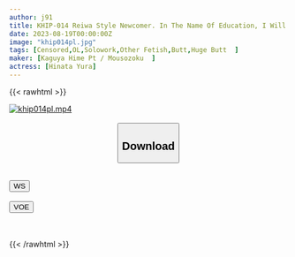 ```yaml
---
author: j91
title: KHIP-014 Reiwa Style Newcomer. In The Name Of Education, I Will Educate You On The Prices! Hinata Yura
date: 2023-08-19T00:00:00Z
image: "khip014pl.jpg"
tags: [Censored,OL,Solowork,Other Fetish,Butt,Huge Butt	 ]
maker: [Kaguya Hime Pt / Mousozoku  ]
actress: [Hinata Yura]
---
```



{{< rawhtml >}}

<div class="video" data-videoid="xc3gppagx9zy">
    <a href="javascript:;">
        <img src="https://my.j91.asia/posts/khip014pl/khip014pl.jpg" width="WIDTH" height="HEIGHT" alt="khip014pl.mp4" loading="lazy">
    </a>
</div>

<script type="text/javascript" src="https://j91.asia/asset/on-demand-ws.js"></script>

<br>
  <link rel="stylesheet" href="https://j91.asia/asset/bs5.css">
  
  <center>
  <button class="btn btn-primary" type="button" data-bs-toggle="collapse" data-bs-target=".multi-collapse" aria-expanded="false" aria-controls="multiCollapseExample1 multiCollapseExample2"><h2>Download</h2></button></center>
</p>
<div class="row">
  <div class="col">
    <div class="collapse multi-collapse" id="multiCollapseExample1">
      <div class="card card-body">
	      	      <br>
<div class="buttons">  
<a href="https://wolfstream.tv/xc3gppagx9zy"><button class="btn-hover color-3"><i class="fa fa-download"></i> WS</button></a></div>
    </div>
  </div>
</div>
  <div class="col">
    <div class="collapse multi-collapse" id="multiCollapseExample2">
      <div class="card card-body">
	      <br>
<div class="buttons">
    <a href="https://voe.sx/umq9wvza2dar.html"><button class="btn-hover color-9"><i class="fa fa-download"></i> VOE</button></a></div>
<br><br>
      </div>
    </div>
  </div>
</div>

{{< /rawhtml >}}
